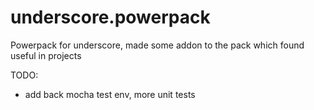 underscore.powerpack
====================

Powerpack for underscore, made some addon to the pack which found useful in projects

TODO: 
- add back mocha test env, more unit tests
